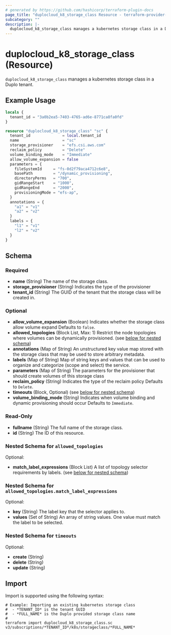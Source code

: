 ```yaml
---
# generated by https://github.com/hashicorp/terraform-plugin-docs
page_title: "duplocloud_k8_storage_class Resource - terraform-provider-duplocloud"
subcategory: ""
description: |-
  duplocloud_k8_storage_class manages a kubernetes storage class in a Duplo tenant.
---
```


# duplocloud_k8_storage_class (Resource)

`duplocloud_k8_storage_class` manages a kubernetes storage class in a Duplo tenant.

## Example Usage

```terraform
locals {
  tenant_id = "3a0b2ea5-7403-4765-ad6e-8771ca8fa0fd"
}

resource "duplocloud_k8_storage_class" "sc" {
  tenant_id              = local.tenant_id
  name                   = "sc"
  storage_provisioner    = "efs.csi.aws.com"
  reclaim_policy         = "Delete"
  volume_binding_mode    = "Immediate"
  allow_volume_expansion = false
  parameters = {
    fileSystemId     = "fs-0d2f79aca4712c6e8",
    basePath         = "/dynamic_provisioning",
    directoryPerms   = "700",
    gidRangeStart    = "1000",
    gidRangeEnd      = "2000",
    provisioningMode = "efs-ap",
  }
  annotations = {
    "a1" = "v1"
    "a2" = "v2"
  }
  labels = {
    "l1" = "v1"
    "l2" = "v2"
  }
}
```

<!-- schema generated by tfplugindocs -->
## Schema

### Required

- **name** (String) The name of the storage class.
- **storage_provisioner** (String) Indicates the type of the provisioner
- **tenant_id** (String) The GUID of the tenant that the storage class will be created in.

### Optional

- **allow_volume_expansion** (Boolean) Indicates whether the storage class allow volume expand Defaults to `false`.
- **allowed_topologies** (Block List, Max: 1) Restrict the node topologies where volumes can be dynamically provisioned. (see [below for nested schema](#nestedblock--allowed_topologies))
- **annotations** (Map of String) An unstructured key value map stored with the storage class that may be used to store arbitrary metadata.
- **labels** (Map of String) Map of string keys and values that can be used to organize and categorize (scope and select) the service.
- **parameters** (Map of String) The parameters for the provisioner that should create volumes of this storage class
- **reclaim_policy** (String) Indicates the type of the reclaim policy Defaults to `Delete`.
- **timeouts** (Block, Optional) (see [below for nested schema](#nestedblock--timeouts))
- **volume_binding_mode** (String) Indicates when volume binding and dynamic provisioning should occur Defaults to `Immediate`.

### Read-Only

- **fullname** (String) The full name of the storage class.
- **id** (String) The ID of this resource.

<a id="nestedblock--allowed_topologies"></a>
### Nested Schema for `allowed_topologies`

Optional:

- **match_label_expressions** (Block List) A list of topology selector requirements by labels. (see [below for nested schema](#nestedblock--allowed_topologies--match_label_expressions))

<a id="nestedblock--allowed_topologies--match_label_expressions"></a>
### Nested Schema for `allowed_topologies.match_label_expressions`

Optional:

- **key** (String) The label key that the selector applies to.
- **values** (Set of String) An array of string values. One value must match the label to be selected.



<a id="nestedblock--timeouts"></a>
### Nested Schema for `timeouts`

Optional:

- **create** (String)
- **delete** (String)
- **update** (String)

## Import

Import is supported using the following syntax:

```shell
# Example: Importing an existing kubernetes storage class
#  - *TENANT_ID* is the tenant GUID
#  - *FULL_NAME* is the Duplo provided storage class name
#
terraform import duplocloud_k8_storage_class.sc v3/subscriptions/*TENANT_ID*/k8s/storageclass/*FULL_NAME*
```
